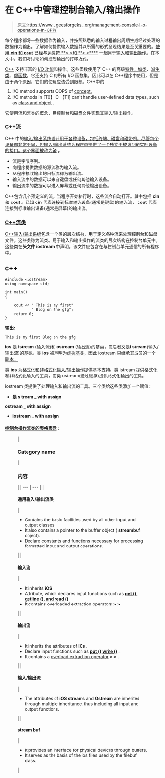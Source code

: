 # 在 C++中管理控制台输入/输出操作

> 原文:[https://www . geesforgeks . org/management-console-I-o-operations-in-CPP/](https://www.geeksforgeeks.org/managing-console-i-o-operations-in-cpp/)

每个程序都将一些数据作为输入，并按照熟悉的输入过程输出周期生成经过处理的数据作为输出。了解如何提供输入数据并以所需的形式呈现结果是至关重要的。[使用 **cin** 和 **cout**](https://www.geeksforgeeks.org/cincout-vs-scanfprintf/) 已经与[运算符 **> >和 **< <****](https://www.geeksforgeeks.org/overloading-stream-insertion-operators-c/) 一起用于[输入和输出操作](https://www.geeksforgeeks.org/unformatted-input-output-operations-in-cpp/)。在本文中，我们将讨论如何控制输出的打印方式。

[C++](https://www.geeksforgeeks.org/c-plus-plus/) 支持丰富的 [I/O 功能](https://www.geeksforgeeks.org/formatted-i-o-in-c/)和操作。这些函数使用了 C++ 的高级[特性，如](https://www.geeksforgeeks.org/features-of-c/)[类](https://www.geeksforgeeks.org/c-classes-and-objects/)、[派生类](https://www.geeksforgeeks.org/difference-between-base-class-and-derived-class-in-c/)、[虚函数](https://www.geeksforgeeks.org/virtual-function-cpp/)。它还支持 C 的所有 I/O 函数集，因此可以在 C++程序中使用，但是由于两个原因，它们的使用应该受到限制。C++中的

1.  I/O method supports OOPS of [concept.](https://www.geeksforgeeks.org/object-oriented-programming-in-cpp/)
2.  I/O methods in [T0】 C 【T1] can't handle user-defined data types, such as [class and object](https://www.geeksforgeeks.org/c-classes-and-objects/) .

它使用[流和流类](https://www.geeksforgeeks.org/c-stream-classes-structure/)的概念，用控制台和磁盘文件实现其输入/输出操作。

### <u>C++流</u>

C++ 中的[输入/输出系统设计用于各种设备，包括终端、磁盘和磁带机。尽管每个设备都非常不同，但输入/输出系统为程序员提供了一个独立于被访问的实际设备的接口。这个界面被称为](https://www.geeksforgeeks.org/basic-input-output-c/)[**流**](https://www.geeksforgeeks.org/c-stream-classes-structure/) **。**

*   流是字节序列。
*   向程序提供数据的源流称为输入流。
*   从程序接收输出的目标流称为输出流。
*   输入流中的数据可以来自键盘或任何其他输入设备。
*   输出流中的数据可以进入屏幕或任何其他输出设备。

C++包含几个预定义的流，当程序开始执行时，这些流会自动打开。其中包括 **cin** 和 **cout** 。已知 **cin** 代表连接到标准输入设备(通常是键盘)的输入流， **cout** 代表连接到标准输出设备(通常是屏幕)的输出流。

### **<u>C++流类</u>**

[C++输入/输出系统](https://www.geeksforgeeks.org/basic-input-output-c/)包含一个类的层次结构，用于定义各种流来处理控制台和磁盘文件。这些类称为流类。用于输入和输出操作的流类的层次结构在控制台单元中。这些类在**头文件 iostream** 中声明。该文件应包含在与控制台单元通信的所有程序中。

## c++

```
#include <iostream>
using namespace std;

int main()
{

    cout << " This is my first"
            " Blog on the gfg";
    return 0;
}
```

**输出:**

```
This is my first Blog on the gfg

```

**ios** 是 **istream** (输入流)和 **ostream** (输出流)的基类，而后者又是**I stream**(输入/输出流)的基类。类 **ios** 被声明为[虚拟基类](https://www.geeksforgeeks.org/virtual-base-class-in-c/)，因此 iostream 只继承其成员的一个[副本。](https://www.geeksforgeeks.org/are-array-members-deeply-copied/)

类 **ios** 为[格式化和非格式化输入/输出操作](https://www.geeksforgeeks.org/formatted-i-o-in-c/)提供基本支持。类 istream 提供格式化和非格式化输入的工具，而类 ostream(通过继承)提供格式化输出的工具。

iostream 类提供了处理输入和输出流的工具。三个类给这些类添加一个赋值:

*   **是 s tream _ with assign**

**ostream _ with assign**
*   **iostream _ with assign**

#### **<u>控制台操作流类的表格表示</u> :**

<figure class="table">

| 

### Category name

 | 

### 内容

 |
| --- | --- |
| 

#### 通用输入/输出流类

 | 

*   Contains the basic facilities used by all other input and output classes.
*   It also contains a pointer to the buffer object ( **streambuf** object).
*   Declare constants and functions necessary for processing formatted input and output operations.

 |
| 

#### 输入流

 | 

*   It inherits **iOS**
*   Attribute, which declares input functions such as [**get (), getline (), and read ()**](https://www.geeksforgeeks.org/getline-string-c/)
*   It contains overloaded extraction operators **> >**

 |
| 

#### 输出流

 | 

*   It inherits the attributes of **IOs** .
*   Declare input functions such as [**put ()**](https://www.geeksforgeeks.org/puts-vs-printf-for-printing-a-string/) [**write ()**](https://www.geeksforgeeks.org/readwrite-class-objects-fromto-file-c/) .
*   It contains a [overload extraction operator](https://www.geeksforgeeks.org/overloading-stream-insertion-operators-c/) **< <** .

 |
| 

#### 输入/输出流

 | 

*   The attributes of **iOS streams** and **Ostream** are inherited through multiple inheritance, thus including all input and output functions.

 |
| 

#### stream buf

 | 

*   It provides an interface for physical devices through buffers.
*   It serves as the basis of the ios files used by the filebuf class.

 |

</figure>